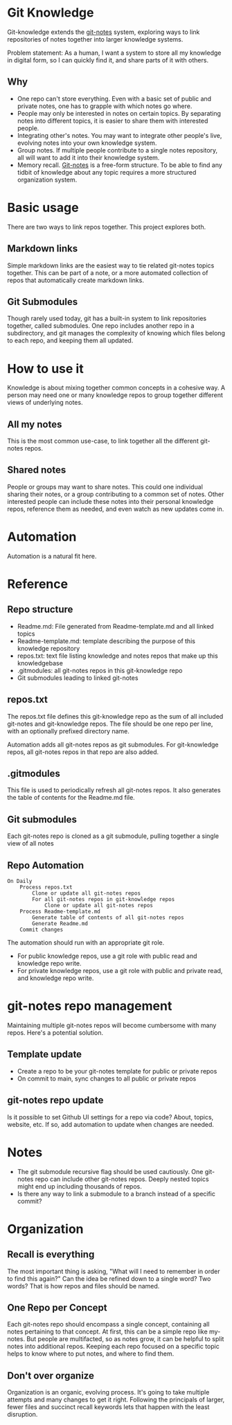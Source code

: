 # Git Knowledge
Git-knowledge extends the [git-notes](https://github.com/digitalreplica/git-notes) system, exploring ways to link repositories of notes together into larger knowledge systems.

Problem statement: As a human, I want a system to store all my knowledge in digital form, so I can quickly find it, and share parts of it with others.

## Why
* One repo can't store everything. Even with a basic set of public and private notes, one has to grapple with which notes go where.
* People may only be interested in notes on certain topics. By separating notes into different topics, it is easier to share them with interested people.
* Integrating other's notes. You may want to integrate other people's live, evolving notes into your own knowledge system.
* Group notes. If multiple people contribute to a single notes repository, all will want to add it into their knowledge system.
* Memory recall. [Git-notes](https://github.com/digitalreplica/git-notes) is a free-form structure. To be able to find any tidbit of knowledge about any topic requires a more structured organization system.

# Basic usage
There are two ways to link repos together. This project explores both.

##  Markdown links
Simple markdown links are the easiest way to tie related git-notes topics together. This can be part of a note, or a more automated collection of repos that automatically create markdown links.

## Git Submodules
Though rarely used today, git has a built-in system to link repositories together, called submodules. One repo includes another repo in a subdirectory, and git manages the complexity of knowing which files belong to each repo, and keeping them all updated.

# How to use it
Knowledge is about mixing together common concepts in a cohesive way. A person may need one or many knowledge repos to group together different views of underlying notes.

## All my notes
This is the most common use-case, to link together all the different git-notes repos.

## Shared notes
People or groups may want to share notes. This could one individual sharing their notes, or a group contributing to a common set of notes. Other interested people can include these notes into their personal knowledge repos, reference them as needed, and even watch as new updates come in.

# Automation
Automation is a natural fit here.

# Reference

## Repo structure
* Readme.md: File generated from Readme-template.md and all linked topics
* Readme-template.md: template describing the purpose of this knowledge repository
* repos.txt: text file listing knowledge and notes repos that make up this knowledgebase
* .gitmodules: all git-notes repos in this git-knowledge repo
* Git submodules leading to linked git-notes 

## repos.txt
The repos.txt file defines this git-knowledge repo as the sum of all included git-notes and git-knowledge repos. The file should be one repo per line, with an optionally prefixed directory name. 

Automation adds all git-notes repos as git submodules. For git-knowledge repos, all git-notes repos in that repo are also added.

## .gitmodules
This file is used to periodically refresh all git-notes repos. It also generates the table of contents for the Readme.md file.

## Git submodules
Each git-notes repo is cloned as a git submodule, pulling together a single view of all notes

## Repo Automation
```
On Daily
    Process repos.txt
        Clone or update all git-notes repos
        For all git-notes repos in git-knowledge repos
            Clone or update all git-notes repos
    Process Readme-template.md
        Generate table of contents of all git-notes repos
        Generate Readme.md
    Commit changes
```
The automation should run with an appropriate git role.
* For public knowledge repos, use a git role with public read and knowledge repo write.
* For private knowledge repos, use a git role with public and private read, and knowledge repo write.

# git-notes repo management
Maintaining multiple git-notes repos will become cumbersome with many repos. Here's a potential solution.

## Template update
* Create a repo to be your git-notes template for public or private repos
* On commit to main, sync changes to all public or private repos

## git-notes repo update
Is it possible to set Github UI settings for a repo via code? About, topics, website, etc. If so, add automation to update when changes are needed.

# Notes
* The git submodule recursive flag should be used cautiously. One git-notes repo can include other git-notes repos. Deeply nested topics might end up including thousands of repos.
* Is there any way to link a submodule to a branch instead of a specific commit?

# Organization

## Recall is everything
The most important thing is asking, "What will I need to remember in order to find this again?" Can the idea be refined down to a single word? Two words? That is how repos and files should be named.

## One Repo per Concept
Each git-notes repo should encompass a single concept, containing all notes pertaining to that concept. At first, this can be a simple repo like my-notes. But people are multifacted, so as notes grow, it can be helpful to split notes into additional repos. Keeping each repo focused on a specific topic helps to know where to put notes, and where to find them.

## Don't over organize
Organization is an organic, evolving process. It's going to take multiple attempts and many changes to get it right. Following the principals of larger, fewer files and succinct recall keywords lets that happen with the least disruption.
